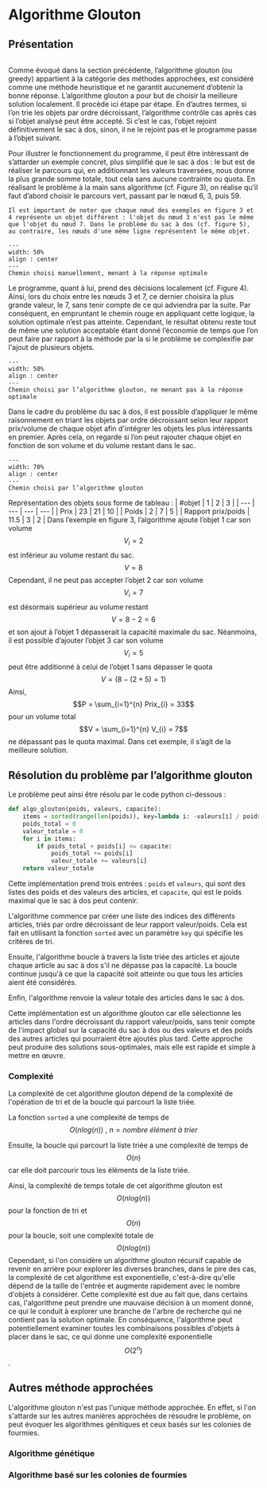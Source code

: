 # Algorithme Glouton
## Présentation
```{math}
``` 
Comme évoqué dans la section précédente, l’algorithme glouton (ou greedy) appartient à la catégorie des méthodes approchées, est considéré comme une méthode heuristique et ne garantit aucunement d’obtenir la bonne réponse. L’algorithme glouton a pour but de choisir la meilleure solution localement. Il procède ici étape par étape. En d’autres termes, si l’on trie les objets par ordre décroissant, l’algorithme contrôle cas après cas si l’objet analysé peut être accepté. Si c’est le cas, l’objet rejoint définitivement le sac à dos, sinon, il ne le rejoint pas et le programme passe à l’objet suivant. 

Pour illustrer le fonctionnement du programme, il peut être intéressant de s’attarder un exemple concret, plus simplifié que le sac à dos : le but est de réaliser le parcours qui, en additionnant les valeurs traversées, nous donne la plus grande somme totale, tout cela sans aucune contrainte ou quota. En réalisant le problème à la main sans algorithme (cf. Figure 3), on réalise qu’il faut d’abord choisir le parcours vert, passant par le nœud 6, 3, puis 59. 

```{warning}
Il est important de noter que chaque nœud des exemples en figure 3 et 4 représente un objet différent : l'objet du nœud 3 n'est pas le même que l'objet du nœud 7. Dans le problème du sac à dos (cf. figure 5), au contraire, les nœuds d'une même ligne représentent le même objet.
```

```{figure} figures/arbre_vert.jpg
---
width: 50%
align : center
---
Chemin choisi manuellement, menant à la réponse optimale 
```
Le programme, quant à lui, prend des décisions localement (cf. Figure 4). Ainsi, lors du choix entre les nœuds 3 et 7, ce dernier choisira la plus grande valeur, le 7, sans tenir compte de ce qui adviendra par la suite. Par conséquent, en empruntant le chemin rouge en appliquant cette logique, la solution optimale n’est pas atteinte. Cependant, le résultat obtenu reste tout de même une solution acceptable étant donné l’économie de temps que l’on peut faire par rapport à la méthode par la  si le problème se complexifie par l'ajout de plusieurs objets. 
```{figure} figures/arbre_rouge.jpg
---
width: 50%
align : center
---
Chemin choisi par l’algorithme glouton, ne menant pas à la réponse optimale  
```

Dans le cadre du problème du sac à dos, il est possible d’appliquer le même raisonnement en triant les objets par ordre décroissant selon leur rapport prix/volume de chaque objet afin d'intégrer les objets les plus intéressants en premier. Après cela, on regarde si l’on peut rajouter chaque objet en fonction de son volume et du volume restant dans le sac. 
```{figure} figures/arbre_glouton.jpg
---
width: 70%
align : center
---
Chemin choisi par l’algorithme glouton  
```
Représentation des objets sous forme de tableau :
| #objet | 1 | 2 | 3 |
| --- | --- | --- | --- |
| Prix | 23 | 21 | 10 |
| Poids | 2 | 7 | 5 |
| Rapport prix/poids | 11.5 | 3 | 2 |
Dans l’exemple en figure 3, l’algorithme ajoute l’objet 1 car son volume $$V_{i} = 2$$ est inférieur au volume restant du sac. $$V=8$$ Cependant, il ne peut pas accepter l’objet 2 car son volume $$V_{i} = 7$$ est désormais supérieur au volume restant $$V =8-2=6$$ et son ajout à l’objet 1 dépasserait la capacité maximale du sac. Néanmoins, il est possible d’ajouter l’objet 3 car son volume $$V_{i} = 5$$ peut être additionné à celui de l’objet 1 sans dépasser le quota $$V = (8-(2+5)=1)$$ Ainsi, $$P = \sum_{i=1}^{n} Prix_{i} = 33$$ pour un volume total$$V = \sum_{i=1}^{n} V_{i} = 7$$  ne dépassant pas le quota maximal. Dans cet exemple, il s’agit de la meilleure solution. 
##  Résolution du problème par l’algorithme glouton 
Le problème peut ainsi être résolu par le code python ci-dessous :

```python 
def algo_glouton(poids, valeurs, capacite): 
    items = sorted(range(len(poids)), key=lambda i: -valeurs[i] / poids[i]) 
    poids_total = 0 
    valeur_totale = 0 
    for i in items: 
        if poids_total + poids[i] <= capacite: 
            poids_total += poids[i] 
            valeur_totale += valeurs[i] 
    return valeur_totale
```
Cette implémentation prend trois entrées : `poids` et `valeurs`, qui sont des listes des poids et des valeurs des articles, et `capacite`, qui est le poids maximal que le sac à dos peut contenir. 

L'algorithme commence par créer une liste des indices des différents articles, triés par ordre décroissant de leur rapport valeur/poids. Cela est fait en utilisant la fonction `sorted` avec un paramètre `key` qui spécifie les critères de tri. 

Ensuite, l'algorithme boucle à travers la liste triée des articles et ajoute chaque article au sac à dos s'il ne dépasse pas la capacité. La boucle continue jusqu'à ce que la capacité soit atteinte ou que tous les articles aient été considérés. 

Enfin, l'algorithme renvoie la valeur totale des articles dans le sac à dos. 

Cette implémentation est un algorithme glouton car elle sélectionne les articles dans l'ordre décroissant du rapport valeur/poids, sans tenir compte de l'impact global sur la capacité du sac à dos ou des valeurs et des poids des autres articles qui pourraient être ajoutés plus tard. Cette approche peut produire des solutions sous-optimales, mais elle est rapide et simple à mettre en œuvre. 

### Complexité 

La complexité de cet algorithme glouton dépend de la complexité de l'opération de tri et de la boucle qui parcourt la liste triée. 

La fonction `sorted` a une complexité de temps de $$O(n log(n))\ , \ n = nombre \ élément \ à \ trier$$

Ensuite, la boucle qui parcourt la liste triée a une complexité de temps de $$O(n)$$ car elle doit parcourir tous les éléments de la liste triée. 

Ainsi, la complexité de temps totale de cet algorithme glouton est $$O(n log(n))$$ pour la fonction de tri et $$O(n)$$ pour la boucle, soit une complexité totale de $$O(n log (n))$$
Cependant, si l'on considère un algorithme glouton récursif capable de revenir en arrière pour explorer les diverses branches, dans le pire des cas, la complexité de cet algorithme est exponentielle, c'est-à-dire qu'elle dépend de la taille de l'entrée et augmente rapidement avec le nombre d'objets à considérer. Cette complexité est due au fait que, dans certains cas, l'algorithme peut prendre une mauvaise décision à un moment donné, ce qui le conduit à explorer une branche de l'arbre de recherche qui ne contient pas la solution optimale. En conséquence, l'algorithme peut potentiellement examiner toutes les combinaisons possibles d'objets à placer dans le sac, ce qui donne une complexité exponentielle $$ O(2^{n})$$.

## Autres méthode approchées
L'algorithme glouton n'est pas l'unique méthode approchée. En effet, si l'on s'attarde sur les autres manières approchées de résoudre le problème, on peut évoquer les algorithmes génitiques et ceux basés sur les colonies de fourmies.
### Algorithme génétique
### Algorithme basé sur les colonies de fourmies